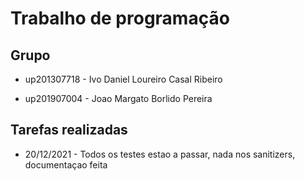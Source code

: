 
# Trabalho de programação

## Grupo

- up201307718 - Ivo Daniel Loureiro Casal Ribeiro

- up201907004 - Joao Margato Borlido Pereira

## Tarefas realizadas
- 20/12/2021 - Todos os testes estao a passar, nada nos sanitizers, documentaçao feita


